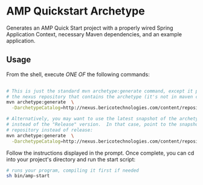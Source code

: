 # AMP Quickstart Archetype

Generates an AMP Quick Start project with a properly wired Spring Application Context, necessary Maven dependencies, and an example application.

## Usage

From the shell, execute *ONE OF* the following commands:

```bash
 
# This is just the standard mvn archetype:generate command, except it points to 
# the nexus repository that contains the archetype (it's not in maven central)
mvn archetype:generate  \
  -DarchetypeCatalog=http://nexus.bericotechnologies.com/content/repositories/releases/archetype-catalog.xml

# Alternatively, you may want to use the latest snapshot of the archetype
# instead of the "Release" version.  In that case, point to the snapshots
# repository instead of release:
mvn archetype:generate  \
  -DarchetypeCatalog=http://nexus.bericotechnologies.com/content/repositories/snapshots/archetype-catalog.xml
```

Follow the instructions displayed in the prompt.  Once complete, you can cd into your project's directory and run the start script:

```bash
# runs your program, compiling it first if needed
sh bin/amp-start
```
